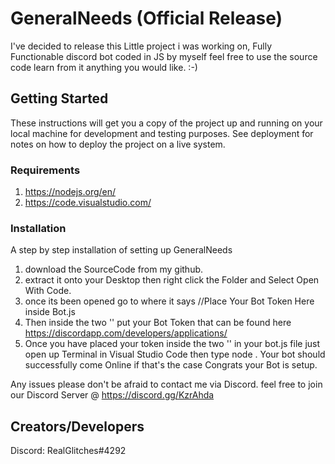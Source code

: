 # GeneralNeeds (Official Release)

I've decided to release this Little project i was working on, Fully Functionable discord bot coded in JS by myself feel free to use the source code
learn from it anything you would like. :-)

## Getting Started

These instructions will get you a copy of the project up and running on your local machine for development and testing purposes. See deployment for notes on how to deploy the project on a live system.

### Requirements
1. https://nodejs.org/en/
2. https://code.visualstudio.com/

### Installation

A step by step installation of setting up GeneralNeeds

1. download the SourceCode from my github.
2. extract it onto your Desktop then right click the Folder and Select Open With Code.
3. once its been opened go to where it says //Place Your Bot Token Here inside Bot.js
4. Then inside the two '' put your Bot Token that can be found here https://discordapp.com/developers/applications/
5. Once you have placed your token inside the two '' in your bot.js file just open up Terminal in Visual Studio Code
then type node . Your bot should successfully come Online if that's the case Congrats your Bot is setup.

Any issues please don't be afraid to contact me via Discord.
feel free to join our Discord Server @ https://discord.gg/KzrAhda

## Creators/Developers

Discord: RealGlitches#4292
